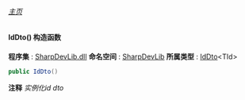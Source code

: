 ###### [主页](./Index.md "主页")
#### IdDto() 构造函数
**程序集** : [SharpDevLib.dll](./SharpDevLib.assembly.md "SharpDevLib.dll")
**命名空间** : [SharpDevLib](./SharpDevLib.namespace.md "SharpDevLib")
**所属类型** : [IdDto](./SharpDevLib.IdDto.1.md "IdDto")\<TId\>
``` csharp
public IdDto()
```
**注释**
*实例化id dto*

